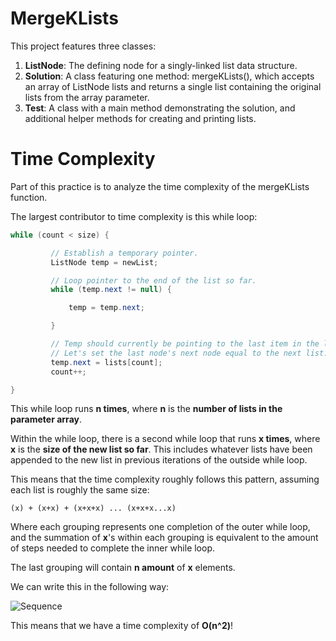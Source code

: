 # MergeKLists
This project features three classes:
1. **ListNode**: The defining node for a singly-linked list data structure.
2. **Solution**: A class featuring one method: mergeKLists(), which accepts an array of ListNode lists and returns a single list containing the original lists from the array parameter.
3. **Test**: A class with a main method demonstrating the solution, and additional helper methods for creating and printing lists.

# Time Complexity
Part of this practice is to analyze the time complexity of the mergeKLists function. 

The largest contributor to time complexity is this while loop:

```java
while (count < size) {

		 // Establish a temporary pointer.
		 ListNode temp = newList;

		 // Loop pointer to the end of the list so far.
		 while (temp.next != null) {

			 temp = temp.next;

		 }

		 // Temp should currently be pointing to the last item in the list.
		 // Let's set the last node's next node equal to the next list.
		 temp.next = lists[count];
		 count++;

}
```

This while loop runs **n times**, where **n** is the **number of lists in the parameter array**.

Within the while loop, there is a second while loop that runs **x times**, where **x** is the **size of the new list so far**. 
This includes whatever lists have been appended to the new list in previous iterations of the outside while loop.

This means that the time complexity roughly follows this pattern, assuming each list is roughly the same size:

```
(x) + (x+x) + (x+x+x) ... (x+x+x...x)
```

Where each grouping represents one completion of the outer while loop, and the summation of **x**'s within each grouping is equivalent to the amount of steps needed to complete the inner while loop.

The last grouping will contain **n amount** of **x** elements.

We can write this in the following way:

![Sequence](https://i.stack.imgur.com/9gIAq.png "Sequence")

This means that we have a time complexity of **O(n^2)**!


